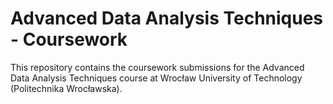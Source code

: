 # Advanced Data Analysis Techniques - Coursework
This repository contains the coursework submissions for the Advanced Data Analysis Techniques
course at Wrocław University of Technology (Politechnika Wrocławska). 


